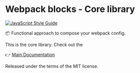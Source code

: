 # Webpack blocks - Core library

[![JavaScript Style Guide](https://img.shields.io/badge/code%20style-standard-brightgreen.svg)](http://standardjs.com/)

📦 Functional approach to compose your webpack config.

This is the core library. Check out the

👉 [Main Documentation](https://github.com/andywer/webpack-blocks)

Released under the terms of the MIT license.
